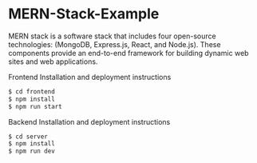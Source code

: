 # MERN-Stack-Example
MERN stack is a software stack that includes four open-source technologies: (MongoDB, Express.js, React, and Node.js). These components provide an end-to-end framework for building dynamic web sites and web applications.

Frontend Installation and deployment instructions

```sh
$ cd frontend
$ npm install
$ npm run start
```

Backend Installation and deployment instructions

```sh
$ cd server
$ npm install
$ npm run dev
```

